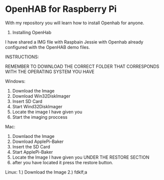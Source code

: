 OpenHAB for Raspberry Pi
=========================
With my repository you will learn how to install Openhab for anyone.

1. Installing OpenHab

I have shared a IMG file with Raspbain Jessie with Openhab already configured with the OpenHAB demo files.

INSTRUCTIONS:

REMEMBER TO DOWNLOAD THE CORRECT FOLDER THAT CORRESPONDS WITH THE OPERATING SYSTEM YOU HAVE

Windows:
1. Download the Image
2. Download Win32DiskImager
3. Insert SD Card
4. Start Wind32DiskImager
5. Locate the image I have given you
6. Start the imaging proccess

Mac:
1. Downlaod the Image
2. Download ApplePi-Baker
3. Insert the SD Card
4. Start ApplePi-Baker
5. Locate the Image I have given you UNDER THE RESTORE SECTION
6. after you have located it press the restore button.

Linux:
1.) Download the Image
2.) fdklf;a
